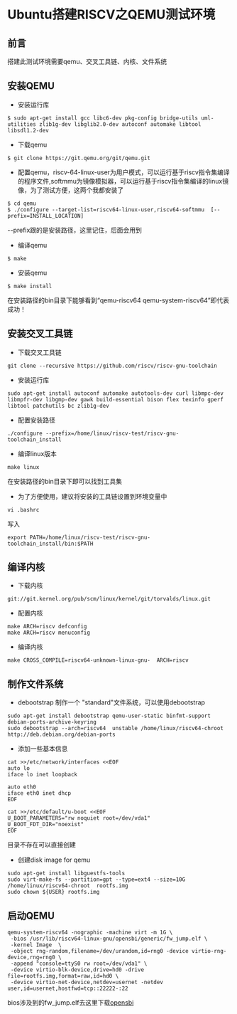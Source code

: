 # Ubuntu搭建RISCV之QEMU测试环境
## 前言
搭建此测试环境需要qemu、交叉工具链、内核、文件系统
## 安装QEMU
- 安装运行库
```
$ sudo apt-get install gcc libc6-dev pkg-config bridge-utils uml-utilities zlib1g-dev libglib2.0-dev autoconf automake libtool libsdl1.2-dev
```
- 下载qemu
```
$ git clone https://git.qemu.org/git/qemu.git
```
- 配置qemu，riscv-64-linux-user为用户模式，可以运行基于riscv指令集编译的程序文件,softmmu为镜像模拟器，可以运行基于riscv指令集编译的linux镜像，为了测试方便，这两个我都安装了
```
$ cd qemu
$ ./configure --target-list=riscv64-linux-user,riscv64-softmmu  [--prefix=INSTALL_LOCATION]
```
--prefix跟的是安装路径，这里记住，后面会用到
- 编译qemu
```
$ make
```
- 安装qemu
```
$ make install
```
在安装路径的bin目录下能够看到“qemu-riscv64    qemu-system-riscv64”即代表成功！
## 安装交叉工具链
- 下载交叉工具链
```
git clone --recursive https://github.com/riscv/riscv-gnu-toolchain

```
- 安装运行库
```
sudo apt-get install autoconf automake autotools-dev curl libmpc-dev libmpfr-dev libgmp-dev gawk build-essential bison flex texinfo gperf libtool patchutils bc zlib1g-dev
```
- 配置安装路径
```
./configure --prefix=/home/linux/riscv-test/riscv-gnu-toolchain_install
```
- 编译linux版本
```
make linux
```
在安装路径的bin目录下即可以找到工具集
- 为了方便使用，建议将安装的工具链设置到环境变量中
```
vi .bashrc
```
写入
```
export PATH=/home/linux/riscv-test/riscv-gnu-toolchain_install/bin:$PATH
```
## 编译内核
- 下载内核
```
git://git.kernel.org/pub/scm/linux/kernel/git/torvalds/linux.git
```
- 配置内核
```
make ARCH=riscv defconfig
make ARCH=riscv menuconfig
```
- 编译内核
```
make CROSS_COMPILE=riscv64-unknown-linux-gnu-  ARCH=riscv
```
## 制作文件系统
- debootstrap
制作一个 "standard"文件系统，可以使用debootstrap
```
sudo apt-get install debootstrap qemu-user-static binfmt-support debian-ports-archive-keyring
sudo debootstrap --arch=riscv64  unstable /home/linux/riscv64-chroot http://deb.debian.org/debian-ports

```
- 添加一些基本信息
```
cat >>/etc/network/interfaces <<EOF
auto lo
iface lo inet loopback

auto eth0
iface eth0 inet dhcp
EOF
```

```
cat >>/etc/default/u-boot <<EOF
U_BOOT_PARAMETERS="rw noquiet root=/dev/vda1"
U_BOOT_FDT_DIR="noexist"
EOF
```
目录不存在可以直接创建
- 创建disk image for qemu
```
sudo apt-get install libguestfs-tools
sudo virt-make-fs --partition=gpt --type=ext4 --size=10G  /home/linux/riscv64-chroot  rootfs.img
sudo chown ${USER} rootfs.img
```
## 启动QEMU
```
qemu-system-riscv64 -nographic -machine virt -m 1G \
 -bios /usr/lib/riscv64-linux-gnu/opensbi/generic/fw_jump.elf \
 -kernel Image  \
 -object rng-random,filename=/dev/urandom,id=rng0 -device virtio-rng-device,rng=rng0 \
 -append "console=ttyS0 rw root=/dev/vda1" \
 -device virtio-blk-device,drive=hd0 -drive file=rootfs.img,format=raw,id=hd0 \
 -device virtio-net-device,netdev=usernet -netdev user,id=usernet,hostfwd=tcp::22222-:22
```
bios涉及到的fw_jump.elf去这里下载[opensbi](https://packages.debian.org/opensbi)
